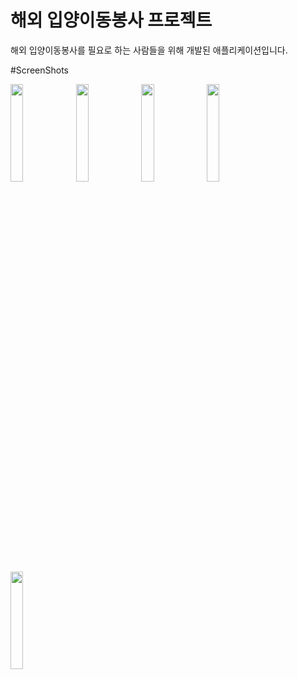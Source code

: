 # 해외 입양이동봉사 프로젝트
해외 입양이동봉사를 필요로 하는 사람들을 위해 개발된 애플리케이션입니다.


#ScreenShots


<img src="https://user-images.githubusercontent.com/57715611/85536512-20125c80-b64e-11ea-8150-9e732e1dbd71.png" width="20%"></img>
<img src="https://user-images.githubusercontent.com/57715611/85537130-a9c22a00-b64e-11ea-951a-9855f8428772.png" width="20%"></img>
<img src="https://user-images.githubusercontent.com/57715611/85537260-c52d3500-b64e-11ea-8720-0cb4e5a63c9b.png" width="20%"></img>
<img src="https://user-images.githubusercontent.com/57715611/85537277-c8c0bc00-b64e-11ea-8cbf-2772daf9ba08.png" width="20%"></img>
<img src="https://user-images.githubusercontent.com/57715611/85537286-cb231600-b64e-11ea-9b94-3271c2d9cafe.png" width="20%"></img>

